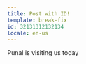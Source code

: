```yaml
---
title: Post with ID!
template: break-fix
id: 32131312132134
locale: en-us
---
```


Punal is visiting us today
